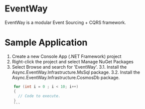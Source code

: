 # EventWay
EventWay is a modular Event Sourcing + CQRS framework.

# Sample Application
1. Create a new Console App (.NET Framework) project
2. Right-click the project and select Manage NuGet Packages
3. Select Browse and search for 'EventWay'.
3.1. Install the Async.EventWay.Infrastructure.MsSql package.
3.2. Install the Async.EventWay.Infrastructure.CosmosDb package.


```csharp
    for (int i = 0 ; i < 10; i++)
    {
      // Code to execute.
    }
    ```
